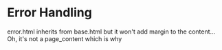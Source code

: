Error Handling
==============

error.html inherits from base.html but it won't add margin to the content... Oh, it's not a page_content which is why